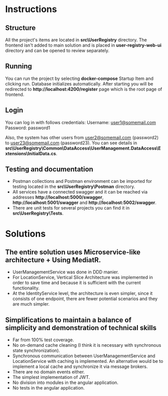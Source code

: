 # Instructions

## Structure
All the project's items are located in **src\\UserRegistry** directory. The frontend isn't added to main solution and is placed in **user-registry-web-ui** directory and can be opened to review separately.

## Running
You can run the project by selecting **docker-compose** Startup Item and clicking run. Database initializes automatically. After starting you will be redirected to **http://localhost:4200/register** page which is the root page of frontend.

## Login
You can log in with follows credentials:
Username: user1@somemail.com
Password: password1

Also, the system has other users from user2@somemail.com (password2) to user23@somemail.com (password23). You can see details in **src\UserRegistry\Common\DataAccess\UserManagement.DataAccess\Extensions\InitialData.cs**.

## Testing and documentation
- Postman collections and Postman environment can be imported for testing located in the **src\UserRegistry\Postman** directory. 
- All services have a connected swagger and it can be reached via addresses **http://localhost:5000/swagger**, **http://localhost:5001/swagger** and **http://localhost:5002/swagger**.
- There are unit tests for several projects you can find it in **src\UserRegistry\Tests**.

# Solutions

## The entire solution uses Microservice-like architecture + Using MediatR.
- UserManagementService was done in DDD manier.
- For LocationService, Vertical Slice Architecture was implemented in order to save time and because it is sufficient with the current functionality.
- At the IdentityService level, the architecture is even simpler, since it consists of one endpoint, there are fewer potential scenarios and they are much simpler.

## Simplifications to maintain a balance of simplicity and demonstration of technical skills
- Far from 100% test coverage.
- No on-demand cache cleaning (I think it is necessary with synchronous state synchronization).
- Synchronous communication between UserManagementService and LocationService with caching is implemented. An alternative would be to implement a local cache and synchronize it via message brokers.
- There are no domain events either.
- The simplest implementation of JWT.
- No division into modules in the angular application.
- No tests in the angular application.
